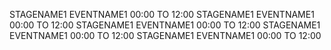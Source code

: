STAGENAME1
EVENTNAME1
00:00 TO 12:00
STAGENAME1
EVENTNAME1
00:00 TO 12:00
STAGENAME1
EVENTNAME1
00:00 TO 12:00
STAGENAME1
EVENTNAME1
00:00 TO 12:00
STAGENAME1
EVENTNAME1
00:00 TO 12:00
